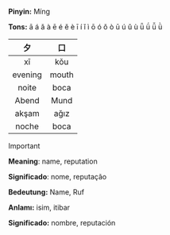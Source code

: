 **Pinyin:** Míng

**Tons:** ā á ǎ à ē é ě è ī í ǐ ì ō ó ǒ ò ū ú ǔ ù ǖ ǘ ǚ ǜ 

| 夕  |  口 |
| :---: | :---: |
|  xī | kǒu |
| evening | mouth |
|noite| boca | 
| Abend | Mund |
| akşam | ağız |
| noche | boca |


> [!IMPORTANT]
>
> **Meaning**: name, reputation
> 
> **Significado**: nome, reputação
> 
> **Bedeutung:** Name, Ruf
>
> **Anlamı:** isim, itibar
>
> **Significado:** nombre, reputación